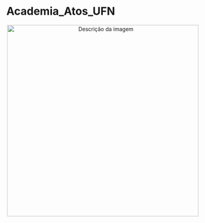 # Academia_Atos_UFN
<p align="center">
  <img src="./Academia_Atos_UFN/assetsGit
" alt="Descrição da imagem" width="500" height="500" style="display: block; margin: auto;">
</p>
